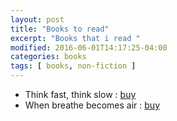 ```yaml
---
layout: post
title: "Books to read"
excerpt: "Books that i read "
modified: 2016-06-01T14:17:25-04:00
categories: books
tags: [ books, non-fiction ]
---
```



* Think fast, think slow  : [buy](https://amzn.to/2W72ZsR)
* When breathe becomes air : [buy](https://amzn.to/2WeTJme)

